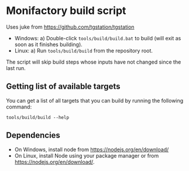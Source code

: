 # Monifactory build script

Uses juke from <https://github.com/tgstation/tgstation>

- Windows:
  a) Double-click `tools/build/build.bat` to build (will exit as soon as it finishes building).
- Linux:
  a) Run `tools/build/build` from the repository root.

The script will skip build steps whose inputs have not changed since the last run.

## Getting list of available targets

You can get a list of all targets that you can build by running the following command:

```pwsh
tools/build/build --help
```

## Dependencies

- On Windows, install node from <https://nodejs.org/en/download/>
- On Linux, install Node using your package manager or from <https://nodejs.org/en/download/>.
